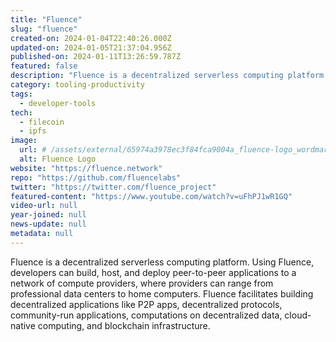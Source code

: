 ```yaml
---
title: "Fluence"
slug: "fluence"
created-on: 2024-01-04T22:40:26.000Z
updated-on: 2024-01-05T21:37:04.956Z
published-on: 2024-01-11T13:26:59.787Z
featured: false
description: "Fluence is a decentralized serverless computing platform."
category: tooling-productivity
tags:
  - developer-tools
tech:
  - filecoin
  - ipfs
image:
  url: # /assets/external/65974a3978ec3f84fca9004a_fluence-logo_wordmark_black.png
  alt: Fluence Logo
website: "https://fluence.network"
repo: "https://github.com/fluencelabs"
twitter: "https://twitter.com/fluence_project"
featured-content: "https://www.youtube.com/watch?v=uFhPJ1wR1GQ"
video-url: null
year-joined: null
news-update: null
metadata: null
---
```


Fluence is a decentralized serverless computing platform. Using Fluence, developers can build, host, and deploy peer-to-peer applications to a network of compute providers, where providers can range from professional data centers to home computers. Fluence facilitates building decentralized applications like P2P apps, decentralized protocols, community-run applications, computations on decentralized data, cloud-native computing, and blockchain infrastructure.
